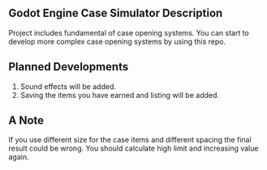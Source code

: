 ## Godot Engine Case Simulator Description <br/>
Project includes fundamental of case opening systems. You can start to develop more complex case opening systems by using this repo.
<br/>

## Planned Developments <br/>
1) Sound effects will be added.
2) Saving the items you have earned and listing will be added.

## A Note <br/>
If you use different size for the case items and different spacing the final result could be wrong. You should calculate high limit and increasing value again.
